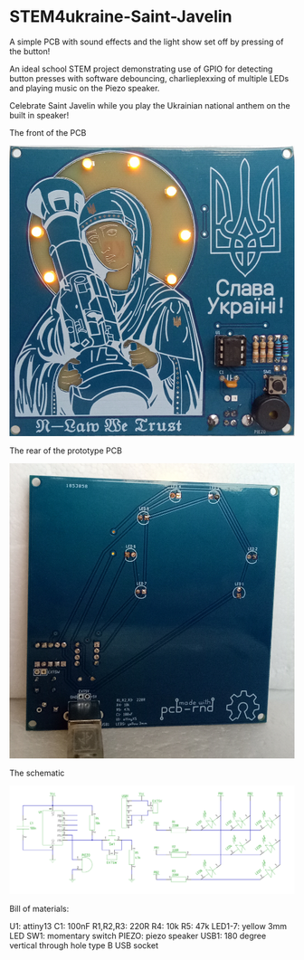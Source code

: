 # STEM4ukraine-Saint-Javelin

A simple PCB with sound effects and the light show set off by pressing of the button!

An ideal school STEM project demonstrating use of GPIO for detecting button presses with software debouncing, charlieplexxing of multiple LEDs and playing music on the Piezo speaker.

Celebrate Saint Javelin while you play the Ukrainian national anthem on the built in speaker!

The front of the PCB

![prototype front](images/SaintJavelinFront.jpg)

The rear of the prototype PCB

![prototype back](images/SaintJavelinReverse.jpg)

The schematic

![Schematic](images/STEM4ukraine-Saint-Javelin.svg)

Bill of materials:

U1:  attiny13
C1:  100nF
R1,R2,R3:  220R
R4:  10k
R5:  47k
LED1-7:   yellow 3mm LED
SW1: momentary switch
PIEZO:  piezo speaker
USB1:  180 degree vertical through hole type B USB socket
